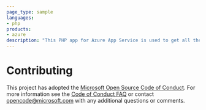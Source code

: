 ```yaml
---
page_type: sample
languages:
- php
products:
- azure
description: "This PHP app for Azure App Service is used to get all the rows in a MySQL Databases hosted on Azure when the WebGL build runs, part of the videoplayer system architecture."
---
```


# Contributing

This project has adopted the [Microsoft Open Source Code of Conduct](https://opensource.microsoft.com/codeofconduct/). For more information see the [Code of Conduct FAQ](https://opensource.microsoft.com/codeofconduct/faq/) or contact [opencode@microsoft.com](mailto:opencode@microsoft.com) with any additional questions or comments.
